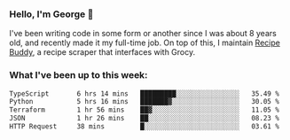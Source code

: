 ### Hello, I'm George 👋

I've been writing code in some form or another since I was about 8 years old, and recently made it my full-time job. On top of this, I maintain [Recipe Buddy](https://github.com/georgegebbett/recipe-buddy), a recipe scraper that interfaces with Grocy.  

<!--
**georgegebbett/georgegebbett** is a ✨ _special_ ✨ repository because its `README.md` (this file) appears on your GitHub profile.

Here are some ideas to get you started:

- 🔭 I’m currently working on ...
- 🌱 I’m currently learning ...
- 👯 I’m looking to collaborate on ...
- 🤔 I’m looking for help with ...
- 💬 Ask me about ...
- 📫 How to reach me: ...
- 😄 Pronouns: ...
- ⚡ Fun fact: ...
-->

### What I've been up to this week:
<!--START_SECTION:waka-->

```txt
TypeScript       6 hrs 14 mins   █████████░░░░░░░░░░░░░░░░   35.49 %
Python           5 hrs 16 mins   ███████▓░░░░░░░░░░░░░░░░░   30.05 %
Terraform        1 hr 56 mins    ██▓░░░░░░░░░░░░░░░░░░░░░░   11.05 %
JSON             1 hr 26 mins    ██░░░░░░░░░░░░░░░░░░░░░░░   08.23 %
HTTP Request     38 mins         █░░░░░░░░░░░░░░░░░░░░░░░░   03.61 %
```

<!--END_SECTION:waka-->
